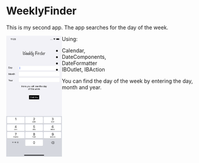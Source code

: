 # WeeklyFinder
This is my second app. The app searches for the day of the week.

<img align="left" alt="React" width="150px" src="https://github.com/iosconstantine/WeeklyFinder/blob/main/Screenshots/Simulator%20Screen%20Shot%20-%20iPhone%2011%20-%202021-08-04%20at%2023.23.37.png?raw=true" />

Using: 
- Calendar, 
- DateComponents, 
- DateFormatter
- IBOutlet, IBAction

You can find the day of the week by entering the day, month and year.
